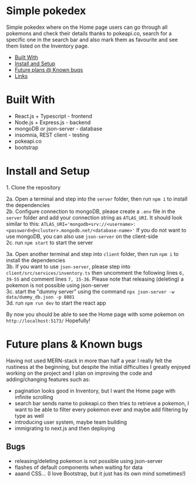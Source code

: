 # Simple pokedex
Simple pokedex where on the Home page users can go through all pokemons and check their details thanks to pokeapi.co, search for a specific one in the search bar and also mark them as favourite and see them listed on the Inventory page.

- [Built With](#built-with)
- [Install and Setup](#install-and-setup)
- [Future plans @ Known bugs](#future-plans-known-bugs)
- [Links](#links)


# Built With
- React.js + Typescript - frontend
- Node.js + Express.js - backend
- mongoDB or json-server - database
- insomnia, REST client - testing
- pokeapi.co
- bootstrap


# Install and Setup
1\. Clone the repository

2a. Open a terminal and step into the `server` folder, then run `npm i` to install the dependencies\
2b. Configure connection to mongoDB, please create a `.env` file in the `server` folder and add your connection string as `ATLAS_URI`. It should look similar to this: `ATLAS_URI='mongodb+srv://<username>:<password>@<cluster>.mongodb.net/<database-name>'` If you do not want to use mongoDB, you can also use `json-server` on the client-side\
2c. run `npm start` to start the server
  
3a. Open another terminal and step into `client` folder, then run `npm i` to install the dependencies\
3b. If you want to use `json-server`, please step into `client/src/services/inventory.ts` then uncomment the following lines `6, 39-55` and comment lines `7, 15-36`. Please note that releasing (deleting) a pokemon is not possible using json-server\
3c. start the "dummy server" using the command `npx json-server -w data/dummy_db.json -p 8081`\
3d. run `npm run dev` to start the react app

By now you should be able to see the Home page with some pokemon on `http://localhost:5173/` Hopefully!

# Future plans & Known bugs
Having not used MERN-stack in more than half a year I really felt the rustiness at the beginning, but despite the initial difficulties I greatly enjoyed working on the project and I plan on improving the code and adding/changing features such as:

- pagination looks good in Inventory, but I want the Home page with infinite scrolling
- search bar sends name to pokeapi.co then tries to retrieve a pokemon, I want to be able to filter every pokemon ever and maybe add filtering by type as well
- introducing user system, maybe team building
- immigrating to next.js and then deploying

## Bugs
- releasing/deleting pokemon is not possible using json-server
- flashes of default components when waiting for data
- aaand CSS... (I love Bootstrap, but it just has its own mind sometimes!)
